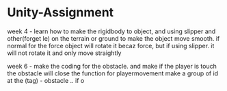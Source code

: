 # Unity-Assignment


week 4 - learn how to make the rigidbody to object, and using slipper and other(forget le) on the terrain or ground
to make the object move smooth. if normal for the force object will rotate it becaz force, but if using slipper. 
it will not rotate it and only move straightly

week 6 - make the coding for the obstacle. and make if the player is touch the obstacle will close the function for playermovement
make a group of id at the (tag) - obstacle  .. if o

